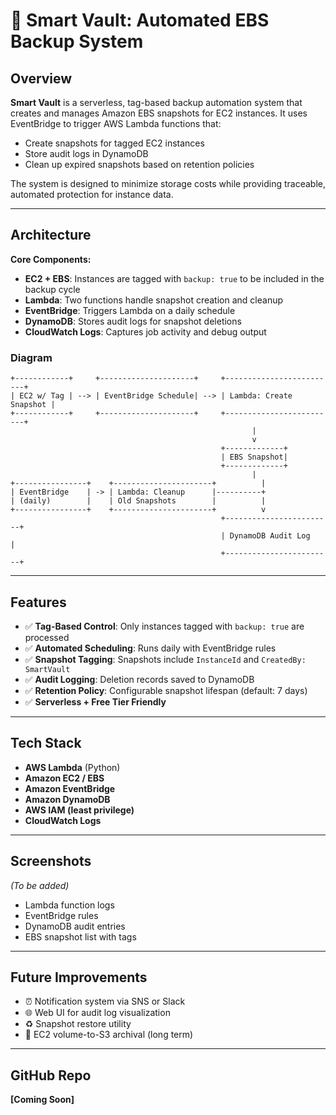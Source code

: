 # 📂 Smart Vault: Automated EBS Backup System

## Overview
**Smart Vault** is a serverless, tag-based backup automation system that creates and manages Amazon EBS snapshots for EC2 instances. It uses EventBridge to trigger AWS Lambda functions that:
- Create snapshots for tagged EC2 instances
- Store audit logs in DynamoDB
- Clean up expired snapshots based on retention policies

The system is designed to minimize storage costs while providing traceable, automated protection for instance data.

---

## Architecture
**Core Components:**
- **EC2 + EBS**: Instances are tagged with `backup: true` to be included in the backup cycle
- **Lambda**: Two functions handle snapshot creation and cleanup
- **EventBridge**: Triggers Lambda on a daily schedule
- **DynamoDB**: Stores audit logs for snapshot deletions
- **CloudWatch Logs**: Captures job activity and debug output

### Diagram
```
+------------+     +---------------------+     +-------------------------+
| EC2 w/ Tag | --> | EventBridge Schedule| --> | Lambda: Create Snapshot |
+------------+     +---------------------+     +-------------------------+
                                                      |
                                                      v
                                               +-------------+
                                               | EBS Snapshot|
                                               +-------------+
                                                      |
+----------------+    +----------------------+          |
| EventBridge    | -> | Lambda: Cleanup      |----------+
| (daily)        |    | Old Snapshots        |          |
+----------------+    +----------------------+          v
                                               +------------------------+
                                               | DynamoDB Audit Log     |
                                               +------------------------+
```

---

## Features
- ✅ **Tag-Based Control**: Only instances tagged with `backup: true` are processed
- ✅ **Automated Scheduling**: Runs daily with EventBridge rules
- ✅ **Snapshot Tagging**: Snapshots include `InstanceId` and `CreatedBy: SmartVault`
- ✅ **Audit Logging**: Deletion records saved to DynamoDB
- ✅ **Retention Policy**: Configurable snapshot lifespan (default: 7 days)
- ✅ **Serverless + Free Tier Friendly**

---

## Tech Stack
- **AWS Lambda** (Python)
- **Amazon EC2 / EBS**
- **Amazon EventBridge**
- **Amazon DynamoDB**
- **AWS IAM (least privilege)**
- **CloudWatch Logs**

---

## Screenshots
_(To be added)_
- Lambda function logs
- EventBridge rules
- DynamoDB audit entries
- EBS snapshot list with tags

---

## Future Improvements
- ⏰ Notification system via SNS or Slack
- 🌐 Web UI for audit log visualization
- ♻️ Snapshot restore utility
- 🔄 EC2 volume-to-S3 archival (long term)

---

## GitHub Repo
**[Coming Soon]**


